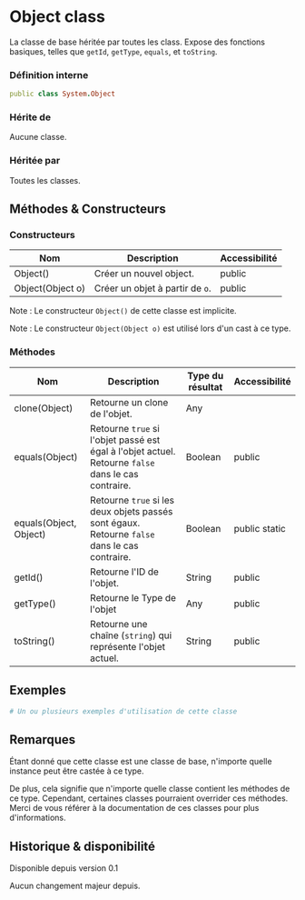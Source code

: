 # Object class

La classe de base héritée par toutes les class. Expose des fonctions basiques, telles que `getId`, `getType`, `equals`, et `toString`.

### Définition interne

```ruby
public class System.Object
```

### Hérite de

Aucune classe.

### Héritée par

Toutes les classes.

## Méthodes & Constructeurs

### Constructeurs

| Nom              | Description                    | Accessibilité |
| ---------------- | ------------------------------ | ------------- |
| Object()         | Créer un nouvel object.        | public        |
| Object(Object o) | Créer un objet à partir de `o`.| public        |

Note : Le constructeur `Object()` de cette classe est implicite.

Note : Le constructeur `Object(Object o)` est utilisé lors d'un cast à ce type.

### Méthodes

| Nom                    | Description                                                                                         | Type du résultat | Accessibilité |
| ---------------------- | --------------------------------------------------------------------------------------------------- | ---------------- | ------------- |
| clone(Object)         | Retourne un clone de l'objet.                                                                       | Any
| equals(Object)         | Retourne `true` si l'objet passé est égal à l'objet actuel. Retourne `false` dans le cas contraire. | Boolean             | public        |
| equals(Object, Object) | Retourne `true` si les deux objets passés sont égaux. Retourne `false` dans le cas contraire.       | Boolean             | public static |
| getId()                | Retourne l'ID de l'objet.                                                                           | String           | public        |
| getType()              | Retourne le Type de l'objet                                                                         | Any             | public        |
| toString()             | Retourne une chaîne (`string`) qui représente l'objet actuel.                                       | String           | public        |

## Exemples

```ruby
# Un ou plusieurs exemples d'utilisation de cette classe
```

## Remarques

Étant donné que cette classe est une classe de base, n'importe quelle instance peut être castée à ce type.

De plus, cela signifie que n'importe quelle classe contient les méthodes de ce type. Cependant, certaines classes pourraient overrider ces méthodes. Merci de vous référer à la documentation de ces classes pour plus d'informations.

## Historique & disponibilité

Disponible depuis version 0.1

Aucun changement majeur depuis.
